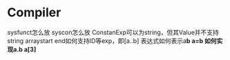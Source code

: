 # Compiler
sysfunct怎么放
syscon怎么放
ConstanExp可以为string，但其Value并不支持string
arraystart end如何支持ID等exp，即[a..b]
表达式如何表示a<b  a>b  a=b
如何实现a.b a[3]
